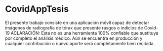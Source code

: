 # CovidAppTesis

El presente trabajo consiste en una aplicación móvil capaz de detectar imágenes de radiografía de tórax que presente rasgos o indicios de Covid-19
ACLARACIÓN: Esta no es una herramienta 100% confiable que sustituya por completo el análisis médico. Aún se encuentra en producción  y cualquier contribución o nuevo aporte será completamente bien recibida.

